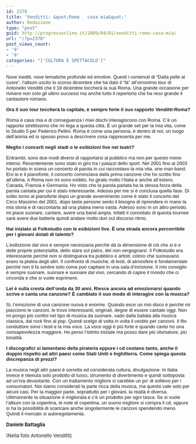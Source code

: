 ```yaml
---
id: 2370
title: 'Venditti: &quot;Roma   casa mia&quot;'
author: Redazione
type: "post"
guid: http://progressonline.it/2009/04/01/venditti-roma-casa-mia/
url: "/?p=2370"
post_views_count:
- '9'
- '9'
categories: "['CULTURA E SPETTACOLO']"
---
```


<font face="Tahoma, sans-serif"><font size="2">Nove inediti, nove tematiche profonde ed emotive. Questi i contenuti di “Dalla pelle al cuore”, l’album uscito lo scorso dicembre che ha dato il “là” all’omonimo tour di Antonello Venditti che il 18 dicembre toccherà la sua Roma. Una grande occasione per rivivere non solo gli ultimi successi ma anche tutto il repertorio che ha reso grande il cantautore romano. </font></font>

 <font face="Tahoma, sans-serif"><font size="2"> **Ora il suo tour toccherà la capitale, è sempre forte il suo rapporto Venditti-Roma?**</font></font>

<font face="Tahoma, sans-serif"><font size="2">Roma è casa mia e di conseguenza i miei dischi interagiscono con Roma. C’è un rapporto strettissimo che mi lega a questa città. È un grande set per la mia vita, come lo Studio 5 per Federico Fellini. Roma è come una persona, è dentro di noi, un luogo dell’anima ed io spesso provo a descrivere cosa rappresenta per me.</font></font>

<font face="Tahoma, sans-serif"><font size="2">**Meglio i concerti negli stadi o le esibizioni live nei teatri?**</font></font>

<font face="Tahoma, sans-serif"><font size="2">Entrambi, sono due modi diversi di rapportarsi al pubblico ma non per questo meno intensi. Recentemente sono stato in giro tra i palazzi dello sport. Nel 2001 fino al 2003 ho portato in scena un concerto di parola in cui raccontavo la mia vita, one man band. Ero io e il pianoforte, il concerto cominciava dalla prima canzone che ho scritto fino all’ultima. A Roma non mi sono esibito, ho girato molto l’Italia e anche all’estero, Canada, Francia e Germania. Ho visto che la parola parlata ha la stessa forza della parola cantata per cui è stato interessante. Adesso per me si è conclusa quella fase. Di solito torno al pianoforte dopo un grande avvenimento come è stato il concerto del Circo Massimo del 2001. dopo tante persone sento il bisogno di riprendere in mano la mia storia e di raccontarla ad una platea meno vasta. Adesso sono in un altro periodo, mi piace suonare, cantare, avere una band ampia. Infatti il connotato di questa tournee sarà avere due batterie quindi andare molto duri sul discorso ritmo.</font></font>

<font face="Tahoma, sans-serif"><font size="2">**Hai iniziato al Folkstudio con le esibizioni live. È una strada ancora percorribile per i giovani dotati di talento?**</font></font>

<font face="Tahoma, sans-serif"><font size="2">L’esibizione dal vivo è sempre necessaria perché dà la dimensione di ciò che si è e delle proprie potenzialità, dello stare sul palco, del non vergognarsi. Il Folkstudio era interessante perché non si distingueva tra pubblico e artisti: coloro che suonavano erano la platea degli altri. Il confronto di musiche, di testi, di atmosfere è fondamentale perché non ti fa sentire solo come può capitare in una sala d’incisione. Il mio consiglio è sempre suonare, suonare e suonare dal vivo, cercando di capire il mondo che ci circonda e che si vuole esprimere.</font></font>

<font face="Tahoma, sans-serif"><font size="2">**Lei è sulla cresta dell’onda da 30 anni. Riesce ancora ad emozionarsi quando scrive e canta una canzone? È cambiato il suo modo di interagire con la musica?**</font></font>

<font face="Tahoma, sans-serif"><font size="2">Si, l’emozione di una canzone nuova è enorme. Quando esce un mio disco è perché mi piacciono le canzoni, le trovo interessanti, originali, degne di essere cantate oggi. Non mi pongo più confini nel tipo di musica da suonare, vado dalla ballata alla musica classica, dal rock fino al pop. Quindi scelgo di volta in volta il vestito per canzoni. Il filo conduttore sono i testi e la mia voce. La voce oggi è più forte e quando canto ho una consapevolezza maggiore. Ho perso l’istinto iniziale ma posso dare più sfumature, più tonalità.</font></font>

<font face="Tahoma, sans-serif"><font size="2">**I discografici si lamentano della pirateria eppure i cd costano tanto, anche il doppio rispetto ad altri paesi come Stati Uniti e Inghilterra. Come spiega questa discrepanza di prezzi?**</font></font>

<font face="Tahoma, sans-serif"><font size="2">La musica negli altri paesi è sorretta ed considerata cultura, divulgazione. In Italia invece è ritenuta solo prodotto di lusso, strumento di divertimento e quindi sottoposta ad un’iva devastante. Con un trattamento migliore ci sarebbe un po’ di sollievo per i consumatori. Noi siamo considerati la parte ricca della musica, ma questo vale solo per alcuni casi. Per la maggior parte, soprattutto per i giovani, la realtà è diversa. Ultimamente la situazione è migliorata e c’è un prodotto per ogni tasca. Se si vuole l’album con la copertina, le note di copertina, un suono migliore si compra il cd, oppure si ha la possibilità di scaricare anche singolarmente le canzoni spendendo meno. Quindi il mercato si autoregolamenta. </font></font>

<font size="2">**Daniele Battaglia**</font>

<font size="2">(Nella foto Antonello Venditti)</font>